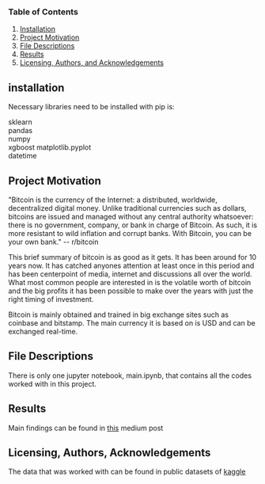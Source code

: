### Table of Contents

1. [Installation](#installation)
2. [Project Motivation](#motivation)
3. [File Descriptions](#files)
4. [Results](#results)
5. [Licensing, Authors, and Acknowledgements](#licensing)

## installation <a name="installation"></a>
Necessary libraries need to be installed with pip is:

sklearn  
pandas  
numpy  
xgboost
matplotlib.pyplot  
datetime

## Project Motivation <a name="motivation"></a>
"Bitcoin is the currency of the Internet: a distributed, worldwide, decentralized digital money. Unlike traditional currencies such as dollars, bitcoins are issued and managed without any central authority whatsoever: there is no government, company, or bank in charge of Bitcoin. As such, it is more resistant to wild inflation and corrupt banks. With Bitcoin, you can be your own bank." -- r/bitcoin

This brief summary of bitcoin is as good as it gets. It has been around for 10 years now. It has catched anyones attention at least once in this period and has been centerpoint of media, internet and discussions all over the world. What most common people are interested in is the volatile worth of bitcoin and the big profits it has been possible to make over the years with just the right timing of investment.

Bitcoin is mainly obtained and trained in big exchange sites such as coinbase and bitstamp. The main currency it is based on is USD and can be exchanged real-time.


## File Descriptions <a name="files"></a>
There is only one jupyter notebook, main.ipynb, that contains all the codes worked with in this project.

## Results<a name="results"></a>
Main findings can be found in [this]() medium post


## Licensing, Authors, Acknowledgements<a name="licensing"></a>
The data that was worked with can be found in public datasets of [kaggle](https://www.kaggle.com/mczielinski/bitcoin-historical-data)

